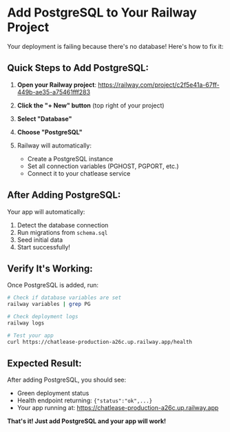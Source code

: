 # Add PostgreSQL to Your Railway Project

Your deployment is failing because there's no database! Here's how to fix it:

## Quick Steps to Add PostgreSQL:

1. **Open your Railway project**: 
   https://railway.com/project/c2f5e41a-67ff-449b-ae35-a75461fff283

2. **Click the "+ New" button** (top right of your project)

3. **Select "Database"**

4. **Choose "PostgreSQL"**

5. Railway will automatically:
   - Create a PostgreSQL instance
   - Set all connection variables (PGHOST, PGPORT, etc.)
   - Connect it to your chatlease service

## After Adding PostgreSQL:

Your app will automatically:
1. Detect the database connection
2. Run migrations from `schema.sql`
3. Seed initial data
4. Start successfully!

## Verify It's Working:

Once PostgreSQL is added, run:
```bash
# Check if database variables are set
railway variables | grep PG

# Check deployment logs
railway logs

# Test your app
curl https://chatlease-production-a26c.up.railway.app/health
```

## Expected Result:

After adding PostgreSQL, you should see:
- Green deployment status
- Health endpoint returning: `{"status":"ok",...}`
- Your app running at: https://chatlease-production-a26c.up.railway.app

**That's it! Just add PostgreSQL and your app will work!**